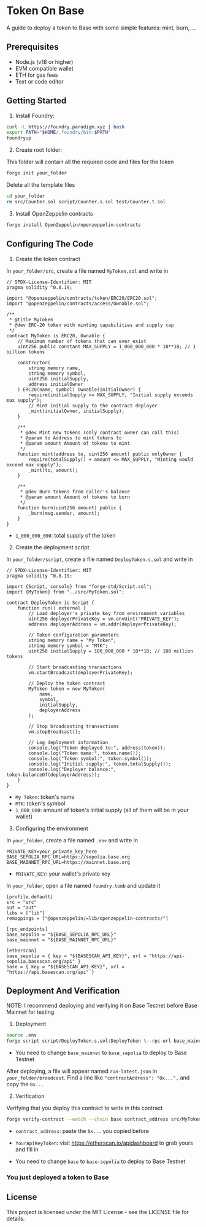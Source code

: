 # Token On Base

A guide to deploy a token to Base with some simple features: mint, burn, ...

## Prerequisites

-  Node.js (v18 or higher)
-  EVM compatible wallet
-  ETH for gas fees
-  Text or code editor

## Getting Started

1. Install Foundry:
```bash
curl -L https://foundry.paradigm.xyz | bash
export PATH="$HOME/.foundry/bin:$PATH"
foundryup
```
2. Create root folder:

This folder will contain all the required code and files for the token
```bash
forge init your_folder
```
Delete all the template files
```bash
cd your_folder
rm src/Counter.sol script/Counter.s.sol test/Counter.t.sol
```
3. Install OpenZeppelin contracts
```bash
forge install OpenZeppelin/openzeppelin-contracts
```

## Configuring The Code
1. Create the token contract

In `your_folder/src`, create a file named `MyToken.sol` and write in
```solidity
// SPDX-License-Identifier: MIT
pragma solidity ^0.8.19;

import "@openzeppelin/contracts/token/ERC20/ERC20.sol";
import "@openzeppelin/contracts/access/Ownable.sol";

/**
 * @title MyToken
 * @dev ERC-20 token with minting capabilities and supply cap
 */
contract MyToken is ERC20, Ownable {
    // Maximum number of tokens that can ever exist
    uint256 public constant MAX_SUPPLY = 1_000_000_000 * 10**18; // 1 billion tokens
    
    constructor(
        string memory name,
        string memory symbol,
        uint256 initialSupply,
        address initialOwner
    ) ERC20(name, symbol) Ownable(initialOwner) {
        require(initialSupply <= MAX_SUPPLY, "Initial supply exceeds max supply");
        // Mint initial supply to the contract deployer
        _mint(initialOwner, initialSupply);
    }
    
    /**
     * @dev Mint new tokens (only contract owner can call this)
     * @param to Address to mint tokens to
     * @param amount Amount of tokens to mint
     */
    function mint(address to, uint256 amount) public onlyOwner {
        require(totalSupply() + amount <= MAX_SUPPLY, "Minting would exceed max supply");
        _mint(to, amount);
    }
    
    /**
     * @dev Burn tokens from caller's balance
     * @param amount Amount of tokens to burn
     */
    function burn(uint256 amount) public {
        _burn(msg.sender, amount);
    }
}
```
- `1_000_000_000`: total supply of the token

2. Create the deployment script

In `your_folder/script`, create a file named `DeployToken.s.sol` and write in
```solidity
// SPDX-License-Identifier: MIT
pragma solidity ^0.8.19;

import {Script, console} from "forge-std/Script.sol";
import {MyToken} from "../src/MyToken.sol";

contract DeployToken is Script {
    function run() external {
        // Load deployer's private key from environment variables
        uint256 deployerPrivateKey = vm.envUint("PRIVATE_KEY");
        address deployerAddress = vm.addr(deployerPrivateKey);
        
        // Token configuration parameters
        string memory name = "My Token";
        string memory symbol = "MTK";
        uint256 initialSupply = 100_000_000 * 10**18; // 100 million tokens
        
        // Start broadcasting transactions
        vm.startBroadcast(deployerPrivateKey);
        
        // Deploy the token contract
        MyToken token = new MyToken(
            name,
            symbol,
            initialSupply,
            deployerAddress
        );
        
        // Stop broadcasting transactions
        vm.stopBroadcast();
        
        // Log deployment information
        console.log("Token deployed to:", address(token));
        console.log("Token name:", token.name());
        console.log("Token symbol:", token.symbol());
        console.log("Initial supply:", token.totalSupply());
        console.log("Deployer balance:", token.balanceOf(deployerAddress));
    }
}
```
- `My Token`: token's name
- `MTK`: token's symbol
- `1_000_000`: amount of token's initial supply (all of them will be in your wallet)

3. Configuring the environment

In `your_folder`, create a file named `.env` and write in
```
PRIVATE_KEY=your_private_key_here
BASE_SEPOLIA_RPC_URL=https://sepolia.base.org
BASE_MAINNET_RPC_URL=https://mainnet.base.org
```
- `PRIVATE_KEY`: your wallet's private key

In `your_folder`, open a file named `foundry.tomb` and update it
```
[profile.default]
src = "src"
out = "out"
libs = ["lib"]
remappings = ["@openzeppelin/=lib/openzeppelin-contracts/"]

[rpc_endpoints]
base_sepolia = "${BASE_SEPOLIA_RPC_URL}"
base_mainnet = "${BASE_MAINNET_RPC_URL}"

[etherscan]
base_sepolia = { key = "${BASESCAN_API_KEY}", url = "https://api-sepolia.basescan.org/api" }
base = { key = "${BASESCAN_API_KEY}", url = "https://api.basescan.org/api" }
```

## Deployment And Verification

NOTE: I recommend deploying and verifying it on Base Testnet before Base Mainnet for testing

1. Deployment
```bash
source .env
forge script script/DeployToken.s.sol:DeployToken \--rpc-url base_mainnet \--broadcast
```
- You need to change `base_mainnet` to `base_sepolia` to deploy to Base Testnet

After deploying, a file will appear named `run-latest.json` in `your_folder/broadcast`. Find a line like `"contractAddress": "0x...",` and copy the `0x...`

2. Verification

Verifying that you deploy this contract to write in this contract
```bash
forge verify-contract --watch --chain base contract_address src/MyToken.sol:MyToken --verifier etherscan --etherscan-api-key YourApiKeyToken
```
- `contract_address`: paste the `0x...` you copied before
- `YourApiKeyToken`: visit https://etherscan.io/apidashboard to grab yours and fill in

- You need to change `base` to `base-sepolia` to deploy to Base Testnet

### You just deployed a token to Base

## License

This project is licensed under the MIT License - see the LICENSE file for details.
